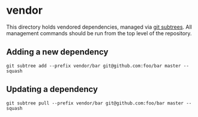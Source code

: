 # vendor

This directory holds vendored dependencies, managed via [git subtrees](0).
All management commands should be run from the top level of the repository.

[0]: http://blogs.atlassian.com/2013/05/alternatives-to-git-submodule-git-subtree

## Adding a new dependency

    git subtree add --prefix vendor/bar git@github.com:foo/bar master --squash

## Updating a dependency

    git subtree pull --prefix vendor/bar git@github.com:foo/bar master --squash

